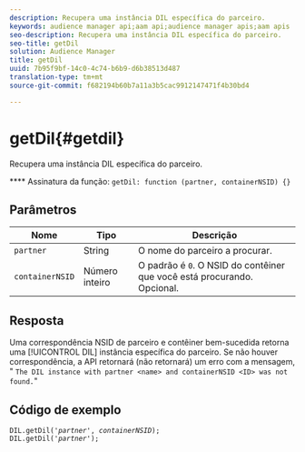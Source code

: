 ```yaml
---
description: Recupera uma instância DIL específica do parceiro.
keywords: audience manager api;aam api;audience manager apis;aam apis
seo-description: Recupera uma instância DIL específica do parceiro.
seo-title: getDil
solution: Audience Manager
title: getDil
uuid: 7b95f9bf-14c0-4c74-b6b9-d6b38513d487
translation-type: tm+mt
source-git-commit: f682194b60b7a11a3b5cac9912147471f4b30bd4

---
```



# getDil{#getdil}

Recupera uma instância DIL específica do parceiro.

**** Assinatura da função: `getDil: function (partner, containerNSID) {}`

<!-- r_dil_get_dil.xml -->

## Parâmetros

| Nome | Tipo | Descrição |
|---|---|---|
| `partner` | String   | O nome do parceiro a procurar. |
| `containerNSID` | Número inteiro | O padrão é `0`. O NSID do contêiner que você está procurando. Opcional. |

## Resposta

Uma correspondência NSID de parceiro e contêiner bem-sucedida retorna uma [!UICONTROL DIL] instância específica do parceiro. Se não houver correspondência, a API retornará (não retornará) um erro com a mensagem, " `The DIL instance with partner <name> and containerNSID <ID> was not found.`"

## Código de exemplo

<pre class="java"><code>DIL.getDil('<i>partner</i>', <i>containerNSID</i>); 
DIL.getDil('<i>partner</i>');</code></pre>
